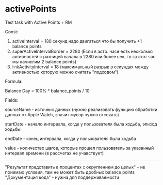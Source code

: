 # activePoints

Test task with Active Points + RM

Const:

1. activeInterval = 180 секунд надо двигаться что бы получить +1 balance points
2. superActiveIntervalBorder = 2280 (Если в астр. часе есть несколько активностей с разницей начала в 2280 или более сек, то за этот час мы начислим 2 balance points)
3. linkActivityInterval = 18 (максимальный разрыв в секундах между активностью которую можно считать "подходом")

Formula:

Balance Day = 100% * balance_points / 10

Fields:

sourceName - источник данных (нужно реализовать функцию обработки данных от Apple Watch, значит мусор нужно отсекать)

startDate - начало интервала, когда у пользователя была ходьба, эпизод ходьбы 

endDate - конец интервала, когда у пользователя была ходьба 

value - количество шагов, которые прошел пользователь за указанный интервал времени (в рассчетах не учавствует)

---

"Результат представить в процентах с округлением до целых" - не понимаю условия, там не может быть дробных balance points
"Документация кода" - нужна для поддерживаемости
